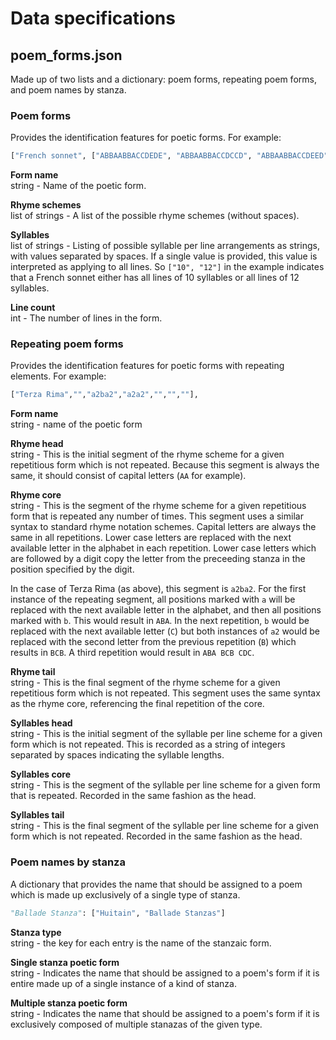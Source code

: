 # Data specifications
## poem_forms.json
Made up of two lists and a dictionary: poem forms, repeating poem forms, and poem names by stanza.

### Poem forms
Provides the identification features for poetic forms. For example:
```python 
["French sonnet", ["ABBAABBACCDEDE", "ABBAABBACCDCCD", "ABBAABBACCDEED"], ["10", "12"], 14]
```
**Form name**  
string - Name of the poetic form.

**Rhyme schemes**  
list of strings - A list of the possible rhyme schemes (without spaces).

**Syllables**  
list of strings - Listing of possible syllable per line arrangements as strings, with values separated by spaces. If a 
single value is provided, this value is interpreted as applying to all lines. So `["10", "12"]` in the example indicates
that a French sonnet either has all lines of 10 syllables or all lines of 12 syllables.

**Line count**  
int - The number of lines in the form.  

### Repeating poem forms
Provides the identification features for poetic forms with repeating elements. For example:
```python 
["Terza Rima","","a2ba2","a2a2","","",""],
```
**Form name**  
string - name of the poetic form

**Rhyme head**  
string - This is the initial segment of the rhyme scheme for a given repetitious form which is not repeated. Because 
this segment is always the same, it should consist of capital letters (`AA` for example).  

**Rhyme core**  
string - This is the segment of the rhyme scheme for a given repetitious form that is repeated any number of times.
This segment uses a similar syntax to standard rhyme notation schemes. Capital letters are always the same in all 
repetitions. Lower case letters are replaced with the next available letter in the alphabet in each repetition. Lower 
case letters which are followed by a digit copy the letter from the preceeding stanza in the position specified by the 
digit.  

In the case of Terza Rima (as above), this segment is `a2ba2`. For the first instance of the repeating segment, all 
positions marked with `a` will be replaced with the next available letter in the alphabet, and then all positions marked
with `b`. This would result in `ABA`. In the next repetition, `b` would be replaced with the next available letter (`C`)
but both instances of `a2` would be replaced with the second letter from the previous repetition (`B`) which results in 
`BCB`. A third repetition would result in `ABA BCB CDC`.

**Rhyme tail**  
string - This is the final segment of the rhyme scheme for a given repetitious form which is not repeated. This segment 
uses the same syntax as the rhyme core, referencing the final repetition of the core.

**Syllables head**  
string - This is the initial segment of the syllable per line scheme for a given form which is not repeated.
This is recorded as a string of integers separated by spaces indicating the syllable lengths.  

**Syllables core**  
string - This is the segment of the syllable per line scheme for a given form that is repeated. Recorded in the same
fashion as the head.  

**Syllables tail**  
string - This is the final segment of the syllable per line scheme for a given form which is not repeated.
Recorded in the same fashion as the head.  

### Poem names by stanza
A dictionary that provides the name that should be assigned to a poem which is made up exclusively of a single type of 
stanza.
```python 
"Ballade Stanza": ["Huitain", "Ballade Stanzas"]
```
**Stanza type**  
string - the key for each entry is the name of the stanzaic form.  

**Single stanza poetic form**  
string - Indicates the name that should be assigned to a poem's form if it is entire made up of a single instance
of a kind of stanza.  

**Multiple stanza poetic form**   
string - Indicates the name that should be assigned to a poem's form if it is exclusively composed of multiple stanazas 
of the given type.